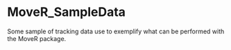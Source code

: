 # MoveR_SampleData
 Some sample of tracking data use to exemplify what can be performed with the MoveR package.
